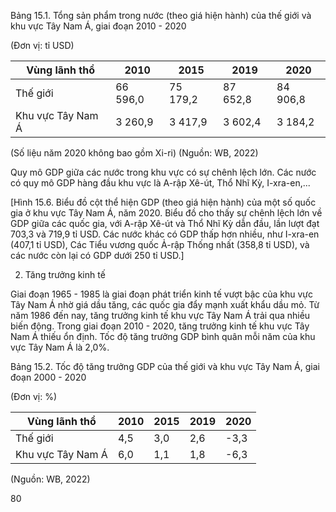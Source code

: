 Bảng 15.1. Tổng sản phẩm trong nước (theo giá hiện hành) của thế giới và khu vực Tây Nam Á, giai đoạn 2010 - 2020

(Đơn vị: tỉ USD)

Vùng lãnh thổ | 2010 | 2015 | 2019 | 2020
--- | --- | --- | --- | ---
Thế giới | 66 596,0 | 75 179,2 | 87 652,8 | 84 906,8
Khu vực Tây Nam Á | 3 260,9 | 3 417,9 | 3 602,4 | 3 184,2

(Số liệu năm 2020 không bao gồm Xi-ri)
(Nguồn: WB, 2022)

Quy mô GDP giữa các nước trong khu vực có sự chênh lệch lớn. Các nước có quy mô GDP hàng đầu khu vực là A-rập Xê-út, Thổ Nhĩ Kỳ, I-xra-en,...

[Hình 15.6. Biểu đồ cột thể hiện GDP (theo giá hiện hành) của một số quốc gia ở khu vực Tây Nam Á, năm 2020. Biểu đồ cho thấy sự chênh lệch lớn về GDP giữa các quốc gia, với A-rập Xê-út và Thổ Nhĩ Kỳ dẫn đầu, lần lượt đạt 703,3 và 719,9 tỉ USD. Các nước khác có GDP thấp hơn nhiều, như I-xra-en (407,1 tỉ USD), Các Tiểu vương quốc Ả-rập Thống nhất (358,8 tỉ USD), và các nước còn lại có GDP dưới 250 tỉ USD.]

2. Tăng trưởng kinh tế

Giai đoạn 1965 - 1985 là giai đoạn phát triển kinh tế vượt bậc của khu vực Tây Nam Á nhờ giá dầu tăng, các quốc gia đẩy mạnh xuất khẩu dầu mỏ. Từ năm 1986 đến nay, tăng trưởng kinh tế khu vực Tây Nam Á trải qua nhiều biến động. Trong giai đoạn 2010 - 2020, tăng trưởng kinh tế khu vực Tây Nam Á thiếu ổn định. Tốc độ tăng trưởng GDP bình quân mỗi năm của khu vực Tây Nam Á là 2,0%.

Bảng 15.2. Tốc độ tăng trưởng GDP của thế giới và khu vực Tây Nam Á, giai đoạn 2000 - 2020

(Đơn vị: %)

Vùng lãnh thổ | 2010 | 2015 | 2019 | 2020
--- | --- | --- | --- | ---
Thế giới | 4,5 | 3,0 | 2,6 | -3,3
Khu vực Tây Nam Á | 6,0 | 1,1 | 1,8 | -6,3

(Nguồn: WB, 2022)

80